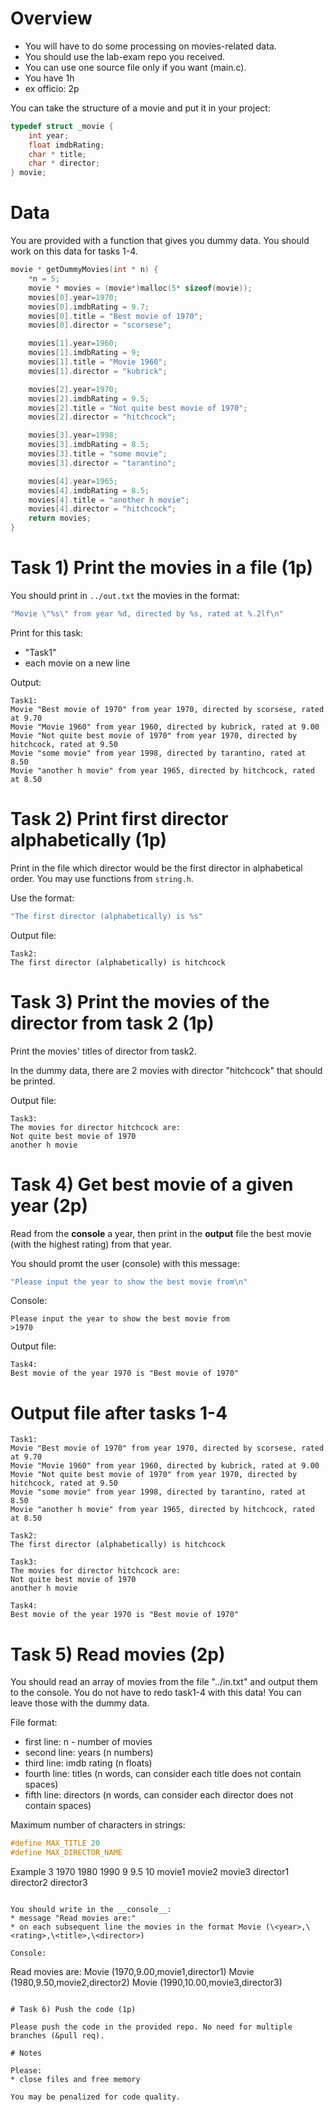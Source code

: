 # Overview

* You will have to do some processing on movies-related data.
* You should use the lab-exam repo you received. 
* You can use one source file only if you want (main.c).
* You have 1h
* ex officio: 2p

You can take the structure of a movie and put it in your project:

```c
typedef struct _movie {
    int year;
    float imdbRating;
    char * title;
    char * director;
} movie;
```

# Data

You are provided with a function that gives you dummy data. You should work on this data for tasks 1-4.

```c
movie * getDummyMovies(int * n) {
    *n = 5;
    movie * movies = (movie*)malloc(5* sizeof(movie));
    movies[0].year=1970;
    movies[0].imdbRating = 9.7;
    movies[0].title = "Best movie of 1970";
    movies[0].director = "scorsese";

    movies[1].year=1960;
    movies[1].imdbRating = 9;
    movies[1].title = "Movie 1960";
    movies[1].director = "kubrick";

    movies[2].year=1970;
    movies[2].imdbRating = 9.5;
    movies[2].title = "Not quite best movie of 1970";
    movies[2].director = "hitchcock";

    movies[3].year=1998;
    movies[3].imdbRating = 8.5;
    movies[3].title = "some movie";
    movies[3].director = "tarantino";

    movies[4].year=1965;
    movies[4].imdbRating = 8.5;
    movies[4].title = "another h movie";
    movies[4].director = "hitchcock";
    return movies;
}
```

# Task 1) Print the movies in a file (1p)

You should print in `../out.txt` the movies in the format:

```c
"Movie \"%s\" from year %d, directed by %s, rated at %.2lf\n"
```

Print for this task:
* "Task1"
* each movie on a new line

Output:
```
Task1:
Movie "Best movie of 1970" from year 1970, directed by scorsese, rated at 9.70
Movie "Movie 1960" from year 1960, directed by kubrick, rated at 9.00
Movie "Not quite best movie of 1970" from year 1970, directed by hitchcock, rated at 9.50
Movie "some movie" from year 1998, directed by tarantino, rated at 8.50
Movie "another h movie" from year 1965, directed by hitchcock, rated at 8.50
```

# Task 2) Print first director alphabetically (1p)

Print in the file which director would be the first director in alphabetical order. You may use functions from `string.h`.

Use the format:
```c
"The first director (alphabetically) is %s"
```

Output file: 
```
Task2:
The first director (alphabetically) is hitchcock
```

# Task 3) Print the movies of the director from task 2 (1p)

Print the movies' titles of director from task2. 

In the dummy data, there are 2 movies with director "hitchcock" that should be printed.

Output file:
```
Task3:
The movies for director hitchcock are:
Not quite best movie of 1970
another h movie
```

# Task 4) Get best movie of a given year (2p)

Read from the __console__ a year, then print in the __output__ file the best movie (with the highest rating) from that year.

You should promt the user (console) with this message:
```c
"Please input the year to show the best movie from\n"
```

Console:
```
Please input the year to show the best movie from
>1970
```

Output file:
```
Task4:
Best movie of the year 1970 is "Best movie of 1970"
```


# Output file after tasks 1-4
```
Task1:
Movie "Best movie of 1970" from year 1970, directed by scorsese, rated at 9.70
Movie "Movie 1960" from year 1960, directed by kubrick, rated at 9.00
Movie "Not quite best movie of 1970" from year 1970, directed by hitchcock, rated at 9.50
Movie "some movie" from year 1998, directed by tarantino, rated at 8.50
Movie "another h movie" from year 1965, directed by hitchcock, rated at 8.50

Task2:
The first director (alphabetically) is hitchcock

Task3:
The movies for director hitchcock are:
Not quite best movie of 1970
another h movie

Task4:
Best movie of the year 1970 is "Best movie of 1970"
```

# Task 5) Read movies (2p)

You should read an array of movies from the file "../in.txt" and output them to the console. You do not have to redo task1-4 with this data! You can leave those with the dummy data.

File format:
* first line: n - number of movies
* second line: years (n numbers)
* third line: imdb rating (n floats)
* fourth line: titles (n words, can consider each title does not contain spaces)
* fifth line: directors (n words, can consider each director does not contain spaces)

Maximum number of characters in strings:
```c
#define MAX_TITLE 20
#define MAX_DIRECTOR_NAME
```

Example
3
1970 1980 1990
9 9.5 10
movie1 movie2 movie3
director1 director2 director3
```

You should write in the __console__:
* message "Read movies are:" 
* on each subsequent line the movies in the format Movie (\<year>,\<rating>,\<title>,\<director>)

Console:
```
Read movies are:
Movie (1970,9.00,movie1,director1)
Movie (1980,9.50,movie2,director2)
Movie (1990,10.00,movie3,director3)
```

# Task 6) Push the code (1p)

Please push the code in the provided repo. No need for multiple branches (&pull req).

# Notes

Please:
* close files and free memory

You may be penalized for code quality.
